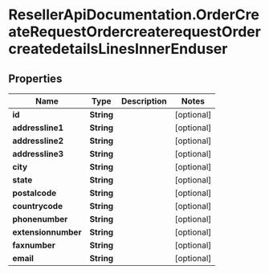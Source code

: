 # ResellerApiDocumentation.OrderCreateRequestOrdercreaterequestOrdercreatedetailsLinesInnerEnduser

## Properties

Name | Type | Description | Notes
------------ | ------------- | ------------- | -------------
**id** | **String** |  | [optional] 
**addressline1** | **String** |  | [optional] 
**addressline2** | **String** |  | [optional] 
**addressline3** | **String** |  | [optional] 
**city** | **String** |  | [optional] 
**state** | **String** |  | [optional] 
**postalcode** | **String** |  | [optional] 
**countrycode** | **String** |  | [optional] 
**phonenumber** | **String** |  | [optional] 
**extensionnumber** | **String** |  | [optional] 
**faxnumber** | **String** |  | [optional] 
**email** | **String** |  | [optional] 


